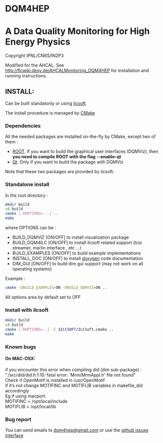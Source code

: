 # DQM4HEP 
# A Data Quality Monitoring for High Energy Physics
Copyright IPNL/CNRS/IN2P3

Modified for the AHCAL. See http://flcwiki.desy.de/AHCALMonitoring_DQM4HEP for installation and running instructions.

## INSTALL:

Can be built standalonly or using [ilcsoft](http://ilcsoft.desy.de/portal).

The install procedure is managed by [CMake](http://cmake.org)

### Dependencies

All the needed packages are installed on-the-fly by CMake, except two of them :
* [ROOT](http://root.cern.ch). If you want to build the graphical user interfaces (DQMViz), then **you need to compile ROOT with the flag --enable-qt**
* [Qt](www.qt.io). Only if you want to build the package with DQMViz

Note that these two packages are provided by ilcsoft.

### Standalone install

In the root directory :

```bash
mkdir build
cd build
cmake [-DOPTIONS=...] ..
make
```

where OPTIONS can be :
* BUILD_DQMVIZ [ON/OFF] to install visualization package
* BUILD_DQM4ILC [ON/OFF] to install ilcsoft related support (lcio streamer, marlin interface , etc ...)
* BUILD_EXAMPLES [ON/OFF] to build example implementations
* INSTALL_DOC [ON/OFF] to install [doxygen](www.doxygen.org) code documentation
* DIM_GUI [ON/OFF] to build dim gui support (may not work on all operating systems)

Example :

```bash
cmake -DBUILD_EXAMPLES=ON -DBUILD_DQMVIZ=ON ..
```

All options area by default set to OFF

### Install with ilcsoft

```bash
mkdir build
cd build
cmake [-DOPTIONS=..] -C $ILCSOFT/ILCSoft.cmake ..
make
```

### Known bugs

#### On MAC-OSX:
if you encounter this error when compiling did (dim sub-package) :  
	"./src/did/did.h:1:10: fatal error: 'Mrm/MrmAppl.h' file not found"  
Check if OpenMotif is installed in /usr/OpenMotif  
If it’s not change MOTIFINC and MOTIFLIB variables in makefile_did accordingly  
Eg if using macport:  
	MOTIFINC = /opt/local/include  
	MOTIFLIB = /opt/local/lib  

### Bug report

You can send emails to <dqm4hep@gmail.com>
or use the [github issues interface](https://github.Com/DQM4HEP/DQM4HEP/issues)
